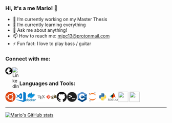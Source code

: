 ### Hi, It's a me Mario! 👋 <!-- insert website when completed-->

- 🔭 I’m currently working on my Master Thesis
- 🌱 I’m currently learning everything
- 💬 Ask me about anything!
- 📫 How to reach me: mjpc13@protonmail.com
- ⚡ Fun fact: I love to play bass / guitar



### Connect with me:

[<img align="left" alt="mjpc13.com" width="22px" src="https://raw.githubusercontent.com/iconic/open-iconic/master/svg/globe.svg" />][website]
<!--[<img align="left" alt="Insta | Instagram" width="22px" src="https://cdn.jsdelivr.net/npm/simple-icons@v3/icons/instagram.svg" />][instagram]
-->
[<img align="left" alt="LinkedIn" width="22px" src="https://cdn.jsdelivr.net/npm/simple-icons@v3/icons/linkedin.svg" />][linkedin]


<br />

### Languages and Tools:

<img align="left" alt="Ubuntu" width="32px" src="https://github.com/github/explore/blob/a5470e63f166c88500c8a976785ffd60294f9f24/topics/ubuntu/ubuntu.png" />
<img align="left" alt="Visual Studio Code" width="32px" src="https://raw.githubusercontent.com/github/explore/80688e429a7d4ef2fca1e82350fe8e3517d3494d/topics/visual-studio-code/visual-studio-code.png" />
<img align="left" alt="Docker" width="32px" src="https://github.com/github/explore/blob/a5470e63f166c88500c8a976785ffd60294f9f24/topics/docker/docker.png" />
<img align="left" alt="Tex" width="32px" src="https://github.com/github/explore/blob/a5470e63f166c88500c8a976785ffd60294f9f24/topics/tex/tex.png" />
<img align="left" alt="Git" width="32px" src="https://raw.githubusercontent.com/github/explore/80688e429a7d4ef2fca1e82350fe8e3517d3494d/topics/git/git.png" />
<img align="left" alt="GitHub" width="32px" src="https://raw.githubusercontent.com/github/explore/78df643247d429f6cc873026c0622819ad797942/topics/github/github.png" />
<img align="left" alt="Terminal" width="32px" src="https://raw.githubusercontent.com/github/explore/80688e429a7d4ef2fca1e82350fe8e3517d3494d/topics/terminal/terminal.png" />
<img align="left" alt="Cpp" width="32px" src="https://github.com/github/explore/blob/a5470e63f166c88500c8a976785ffd60294f9f24/topics/cpp/cpp.png" />
<img align="left" alt="Jupyter" width="32px" src="https://github.com/github/explore/blob/a5470e63f166c88500c8a976785ffd60294f9f24/topics/jupyter-notebook/jupyter-notebook.png"/>
<img align="left" alt="Python" width="32px" src="https://github.com/github/explore/blob/a5470e63f166c88500c8a976785ffd60294f9f24/topics/python/python.png"/>
<img align="left" alt="Matlab" width="32px" src="https://github.com/github/explore/blob/a5470e63f166c88500c8a976785ffd60294f9f24/topics/matlab/matlab.png"/>
<img height="32" width="32" src="https://cdn.jsdelivr.net/npm/simple-icons@v5/icons/nvidia.svg" />
<img height="32" width="32" src="https://unpkg.com/simple-icons@v5/icons/blender.svg" />


<br />

---
[![Mario's GitHub stats](https://github-readme-stats.vercel.app/api?username=mjpc13&show_icons=true&theme=tokyonight)](https://github.com/anuraghazra/github-readme-stats)


[website]: https://mjpc13.github.io/mjpc13/
<!--[instagram]: https://instagram.com/codeSTACKr-->
[linkedin]: www.linkedin.com/in/mario-cristovao
